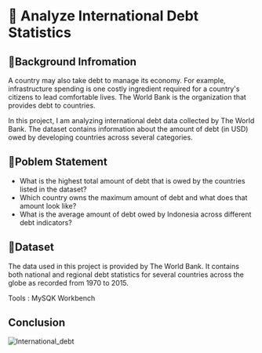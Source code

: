 #  📂 Analyze International Debt Statistics

## 🚀Background Infromation 

A country may also take debt to manage its economy. For example, infrastructure spending is one costly ingredient required for a country's citizens to lead comfortable lives. The World Bank is the organization that provides debt to countries.

In this project, I am analyzing international debt data collected by The World Bank. The dataset contains information about the amount of debt (in USD) owed by developing countries across several categories.

## 🚀Poblem Statement
- What is the highest total amount of debt that is owed by the countries listed in the dataset?
- Which country owns the maximum amount of debt and what does that amount look like?
- What is the average amount of debt owed by Indonesia across different debt indicators?

## 🚀Dataset 
The data used in this project is provided by The World Bank. It contains both national and regional debt statistics for several countries across the globe as recorded from 1970 to 2015. 

Tools : MySQK Workbench

## Conclusion
![International_debt](https://github.com/windipngsti/Analyze-International-Debt-Statistics/assets/133766866/f97230bd-2d86-4ee3-bd11-30057fb7de32)
